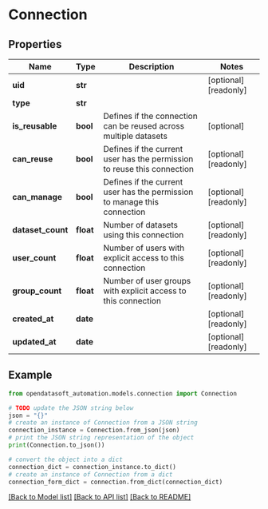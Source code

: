 # Connection


## Properties

Name | Type | Description | Notes
------------ | ------------- | ------------- | -------------
**uid** | **str** |  | [optional] [readonly] 
**type** | **str** |  | 
**is_reusable** | **bool** | Defines if the connection can be reused across multiple datasets | [optional] 
**can_reuse** | **bool** | Defines if the current user has the permission to reuse this connection | [optional] [readonly] 
**can_manage** | **bool** | Defines if the current user has the permission to manage this connection | [optional] [readonly] 
**dataset_count** | **float** | Number of datasets using this connection | [optional] [readonly] 
**user_count** | **float** | Number of users with explicit access to this connection | [optional] [readonly] 
**group_count** | **float** | Number of user groups with explicit access to this connection | [optional] [readonly] 
**created_at** | **date** |  | [optional] [readonly] 
**updated_at** | **date** |  | [optional] [readonly] 

## Example

```python
from opendatasoft_automation.models.connection import Connection

# TODO update the JSON string below
json = "{}"
# create an instance of Connection from a JSON string
connection_instance = Connection.from_json(json)
# print the JSON string representation of the object
print(Connection.to_json())

# convert the object into a dict
connection_dict = connection_instance.to_dict()
# create an instance of Connection from a dict
connection_form_dict = connection.from_dict(connection_dict)
```
[[Back to Model list]](../README.md#documentation-for-models) [[Back to API list]](../README.md#documentation-for-api-endpoints) [[Back to README]](../README.md)


